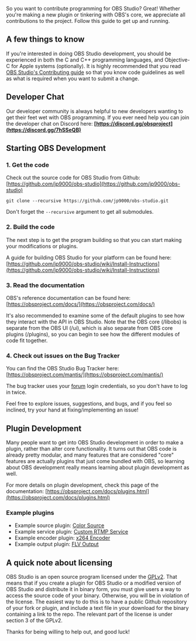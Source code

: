 So you want to contribute programming for OBS Studio? Great! Whether you're making a new plugin or tinkering with OBS's core, we appreciate all contributions to the project. Follow this guide to get up and running.

## A few things to know
If you're interested in doing OBS Studio development, you should be experienced in both the C and C++ programming languages, and Objective-C for Apple systems (optionally). It is highly recommended that you read [OBS Studio's Contributing guide](https://github.com/jp9000/obs-studio/blob/master/CONTRIBUTING.rst) so that you know code guidelines as well as what is required when you want to submit a change.

## Developer Chat
Our developer community is always helpful to new developers wanting to get their feet wet with OBS programming. If you ever need help you can join the developer chat on Discord here: **[https://discord.gg/obsproject](https://discord.gg/7hSSeQB)**

## Starting OBS Development

### 1. Get the code
Check out the source code for OBS Studio from Github: [https://github.com/jp9000/obs-studio](https://github.com/jp9000/obs-studio)

```
git clone --recursive https://github.com/jp9000/obs-studio.git
```

Don't forget the `--recursive` argument to get all submodules.

### 2. Build the code
The next step is to get the program building so that you can start making your modifications or plugins.

A guide for building OBS Studio for your platform can be found here: [https://github.com/jp9000/obs-studio/wiki/Install-Instructions](https://github.com/jp9000/obs-studio/wiki/Install-Instructions)

### 3. Read the documentation
OBS's reference documentation can be found here: [https://obsproject.com/docs/](https://obsproject.com/docs/)

It's also recommended to examine some of the default plugins to see how they interact with the API in OBS Studio. Note that the OBS core (/libobs) is separate from the OBS UI (/ui), which is also separate from OBS core plugins (/plugins), so you can begin to see how the different modules of code fit together.

### 4. Check out issues on the Bug Tracker
You can find the OBS Studio Bug Tracker here: [https://obsproject.com/mantis/](https://obsproject.com/mantis/)

The bug tracker uses your [forum](https://obsproject.com/forum/) login credentials, so you don't have to log in twice.

Feel free to explore issues, suggestions, and bugs, and if you feel so inclined, try your hand at fixing/implementing an issue!

## Plugin Development

Many people want to get into OBS Studio development in order to make a plugin, rather than alter core functionality. It turns out that OBS code is already pretty modular, and many features that are considered "core" features are actually plugins that just come bundled with OBS, so learning about OBS development really means learning about plugin development as well.

For more details on plugin development, check this page of the documentation: [https://obsproject.com/docs/plugins.html](https://obsproject.com/docs/plugins.html)

### Example plugins

* Example source plugin: [Color Source](https://github.com/obsproject/obs-studio/blob/master/plugins/image-source/color-source.c)
* Example service plugin: [Custom RTMP Service](https://github.com/obsproject/obs-studio/blob/master/plugins/rtmp-services/rtmp-custom.c)
* Example encoder plugin: [x264 Encoder](https://github.com/obsproject/obs-studio/blob/master/plugins/obs-x264/obs-x264.c)
* Example output plugin: [FLV Output](https://github.com/obsproject/obs-studio/blob/master/plugins/obs-outputs/flv-output.c)

## A quick note about licensing

OBS Studio is an open source program licensed under the [GPLv2](https://github.com/jp9000/obs-studio/blob/master/COPYING). That means that if you create a plugin for OBS Studio or a modified version of OBS Studio and distribute it in binary form, you must give users a way to access the source code of your binary. Otherwise, you will be in violation of the license. The easiest way to do this is to have a public Github repository of your fork or plugin, and include a text file in your download for the binary containing a link to the repo. The relevant part of the license is under section 3 of the GPLv2.

Thanks for being willing to help out, and good luck!